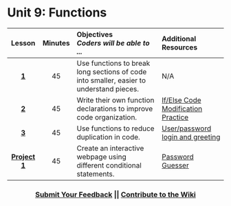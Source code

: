 # Unit 9: Functions

|Lesson|Minutes|Objectives <br> *Coders will be able to ...*|Additional Resources|
|:-------:|:-------:|:-------|:-------|
|[**1**](https://docs.google.com/presentation/d/1sHwBT7XWtX9y7iGeJzEtGmbaRMySW-Z1OlQ7T16cNPw/edit#slide=id.g3d072d6db7_0_0)|45| Use functions to break long sections of code into smaller, easier to understand pieces.  |N/A|
|[**2**](https://docs.google.com/presentation/d/1On62b0OCWpGmG4eqns10IFIlMgF_eq-Fb8IlCsHp_a0/edit#slide=id.g1b32d429c7_1_0)|45| Write their own function declarations to improve code organization. |[If/Else Code Modification Practice](https://popcode.org/?gist=a9c3336d96e106394037e522ecc41fa0)|
|[**3**](https://docs.google.com/presentation/d/1ugVlFOojy0CjSVVrRvItJw2oK5GUIBQ0FChLSWCyDnk/edit#slide=id.g3d060571d2_0_0)|45| Use functions to reduce duplication in code. |[User/password login and greeting](http://jsbin.com/turazo/edit?html,js,output)|
|[**Project 1**](https://docs.google.com/presentation/d/1N0r4FY5V_f8-tNTtJRKbQBG05O4g8QfmdVtZHEoTCPY/edit?usp=sharing)|45| Create an interactive webpage using different conditional statements.|[Password Guesser](https://docs.google.com/presentation/d/1MsaeSb4gYRNCV_L0Au_ovBnECjpqh4TxsBoYBPswzHw/edit#slide=id.g1b32623398_0_0)|



<h3 align="center"><a href="https://docs.google.com/forms/d/e/1FAIpQLSfx0wkLyw_jSOhWR2yY8GTR8TV2NXYZc40us7aPHnl9bO6WAQ/viewform">Submit Your Feedback</a> || <a href="https://github.com/ScriptEdcurriculum/curriculum17-18/wiki/1.-Foundations#unit-9-conditionals">Contribute to the Wiki</a></h3> 



